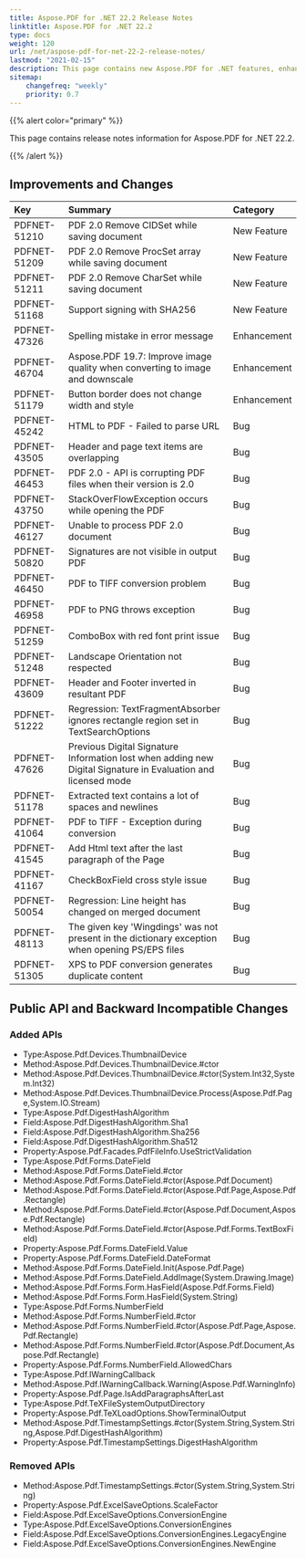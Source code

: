 ```yaml
---
title: Aspose.PDF for .NET 22.2 Release Notes
linktitle: Aspose.PDF for .NET 22.2
type: docs
weight: 120
url: /net/aspose-pdf-for-net-22-2-release-notes/
lastmod: "2021-02-15"
description: This page contains new Aspose.PDF for .NET features, enhancement, and bug fixes in 2022, version 22.2.
sitemap:
    changefreq: "weekly"
    priority: 0.7
---
```


{{% alert color="primary" %}}

This page contains release notes information for Aspose.PDF for .NET 22.2.

{{% /alert %}}

## Improvements and Changes

|**Key**|**Summary**|**Category**|
| :- | :- | :- |
|PDFNET-51210|PDF 2.0 Remove CIDSet while saving document|New Feature|
|PDFNET-51209|PDF 2.0 Remove ProcSet array while saving document|New Feature|
|PDFNET-51211|PDF 2.0 Remove CharSet while saving document|New Feature|
|PDFNET-51168|Support signing with SHA256|New Feature|
|PDFNET-47326|Spelling mistake in error message|Enhancement|
|PDFNET-46704|Aspose.PDF 19.7: Improve image quality when converting to image and downscale|Enhancement|
|PDFNET-51179|Button border does not change width and style|Enhancement|
|PDFNET-45242|HTML to PDF - Failed to parse URL|Bug|
|PDFNET-43505|Header and page text items are overlapping|Bug|
|PDFNET-46453|PDF 2.0 - API is corrupting PDF files when their version is 2.0|Bug|
|PDFNET-43750|StackOverFlowException occurs while opening the PDF|Bug|
|PDFNET-46127|Unable to process PDF 2.0 document|Bug|
|PDFNET-50820|Signatures are not visible in output PDF|Bug|
|PDFNET-46450|PDF to TIFF conversion problem|Bug|
|PDFNET-46958|PDF to PNG throws exception|Bug|
|PDFNET-51259|ComboBox with red font print issue|Bug|
|PDFNET-51248|Landscape Orientation not respected|Bug|
|PDFNET-43609|Header and Footer inverted in resultant PDF|Bug|
|PDFNET-51222|Regression: TextFragmentAbsorber ignores rectangle region set in TextSearchOptions|Bug|
|PDFNET-47626|Previous Digital Signature Information lost when adding new Digital Signature in Evaluation and licensed mode|Bug|
|PDFNET-51178|Extracted text contains a lot of spaces and newlines|Bug|
|PDFNET-41064|PDF to TIFF - Exception during conversion|Bug|
|PDFNET-41545|Add Html text after the last paragraph of the Page|Bug|
|PDFNET-41167|CheckBoxField cross style issue|Bug|
|PDFNET-50054|Regression: Line height has changed on merged document|Bug|
|PDFNET-48113|The given key 'Wingdings' was not present in the dictionary exception when opening PS/EPS files|Bug|
|PDFNET-51305|XPS to PDF conversion generates duplicate content|Bug|

## Public API and Backward Incompatible Changes

### Added APIs
 * Type:Aspose.Pdf.Devices.ThumbnailDevice
 * Method:Aspose.Pdf.Devices.ThumbnailDevice.#ctor
 * Method:Aspose.Pdf.Devices.ThumbnailDevice.#ctor(System.Int32,System.Int32)
 * Method:Aspose.Pdf.Devices.ThumbnailDevice.Process(Aspose.Pdf.Page,System.IO.Stream)
 * Type:Aspose.Pdf.DigestHashAlgorithm
 * Field:Aspose.Pdf.DigestHashAlgorithm.Sha1
 * Field:Aspose.Pdf.DigestHashAlgorithm.Sha256
 * Field:Aspose.Pdf.DigestHashAlgorithm.Sha512
 * Property:Aspose.Pdf.Facades.PdfFileInfo.UseStrictValidation
 * Type:Aspose.Pdf.Forms.DateField
 * Method:Aspose.Pdf.Forms.DateField.#ctor
 * Method:Aspose.Pdf.Forms.DateField.#ctor(Aspose.Pdf.Document)
 * Method:Aspose.Pdf.Forms.DateField.#ctor(Aspose.Pdf.Page,Aspose.Pdf.Rectangle)
 * Method:Aspose.Pdf.Forms.DateField.#ctor(Aspose.Pdf.Document,Aspose.Pdf.Rectangle)
 * Method:Aspose.Pdf.Forms.DateField.#ctor(Aspose.Pdf.Forms.TextBoxField)
 * Property:Aspose.Pdf.Forms.DateField.Value
 * Property:Aspose.Pdf.Forms.DateField.DateFormat
 * Method:Aspose.Pdf.Forms.DateField.Init(Aspose.Pdf.Page)
 * Method:Aspose.Pdf.Forms.DateField.AddImage(System.Drawing.Image)
 * Method:Aspose.Pdf.Forms.Form.HasField(Aspose.Pdf.Forms.Field)
 * Method:Aspose.Pdf.Forms.Form.HasField(System.String)
 * Type:Aspose.Pdf.Forms.NumberField
 * Method:Aspose.Pdf.Forms.NumberField.#ctor
 * Method:Aspose.Pdf.Forms.NumberField.#ctor(Aspose.Pdf.Page,Aspose.Pdf.Rectangle)
 * Method:Aspose.Pdf.Forms.NumberField.#ctor(Aspose.Pdf.Document,Aspose.Pdf.Rectangle)
 * Property:Aspose.Pdf.Forms.NumberField.AllowedChars
 * Type:Aspose.Pdf.IWarningCallback
 * Method:Aspose.Pdf.IWarningCallback.Warning(Aspose.Pdf.WarningInfo)
 * Property:Aspose.Pdf.Page.IsAddParagraphsAfterLast
 * Type:Aspose.Pdf.TeXFileSystemOutputDirectory
 * Property:Aspose.Pdf.TeXLoadOptions.ShowTerminalOutput
 * Method:Aspose.Pdf.TimestampSettings.#ctor(System.String,System.String,Aspose.Pdf.DigestHashAlgorithm)
 * Property:Aspose.Pdf.TimestampSettings.DigestHashAlgorithm

### Removed APIs
 * Method:Aspose.Pdf.TimestampSettings.#ctor(System.String,System.String)
 * Property:Aspose.Pdf.ExcelSaveOptions.ScaleFactor
 * Field:Aspose.Pdf.ExcelSaveOptions.ConversionEngine
 * Type:Aspose.Pdf.ExcelSaveOptions.ConversionEngines
 * Field:Aspose.Pdf.ExcelSaveOptions.ConversionEngines.LegacyEngine
 * Field:Aspose.Pdf.ExcelSaveOptions.ConversionEngines.NewEngine


